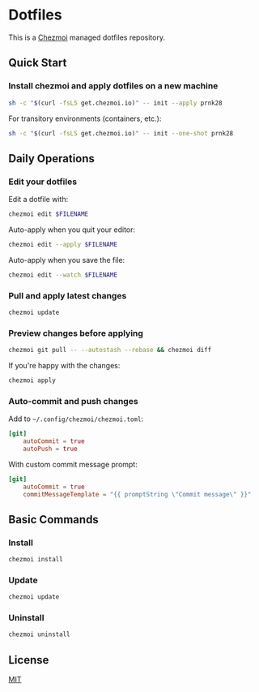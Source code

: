 # Dotfiles

This is a [Chezmoi](https://github.com/twpayne/chezmoi) managed dotfiles repository.

## Quick Start

### Install chezmoi and apply dotfiles on a new machine

```sh
sh -c "$(curl -fsLS get.chezmoi.io)" -- init --apply prnk28
```

For transitory environments (containers, etc.):

```sh
sh -c "$(curl -fsLS get.chezmoi.io)" -- init --one-shot prnk28
```

## Daily Operations

### Edit your dotfiles

Edit a dotfile with:

```sh
chezmoi edit $FILENAME
```

Auto-apply when you quit your editor:

```sh
chezmoi edit --apply $FILENAME
```

Auto-apply when you save the file:

```sh
chezmoi edit --watch $FILENAME
```

### Pull and apply latest changes

```sh
chezmoi update
```

### Preview changes before applying

```sh
chezmoi git pull -- --autostash --rebase && chezmoi diff
```

If you're happy with the changes:

```sh
chezmoi apply
```

### Auto-commit and push changes

Add to `~/.config/chezmoi/chezmoi.toml`:

```toml
[git]
    autoCommit = true
    autoPush = true
```

With custom commit message prompt:

```toml
[git]
    autoCommit = true
    commitMessageTemplate = "{{ promptString \"Commit message\" }}"
```

## Basic Commands

### Install

```sh
chezmoi install
```

### Update

```sh
chezmoi update
```

### Uninstall

```sh
chezmoi uninstall
```

## License

[MIT](LICENSE)
